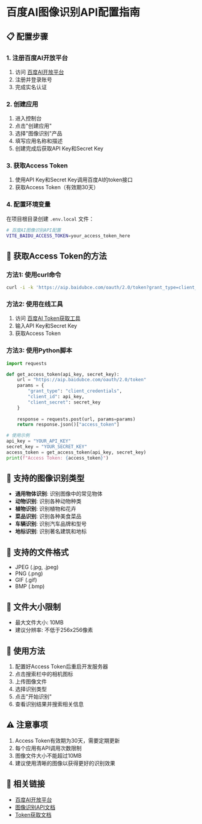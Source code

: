 # 百度AI图像识别API配置指南

## 📋 配置步骤

### 1. 注册百度AI开放平台
1. 访问 [百度AI开放平台](https://ai.baidu.com/)
2. 注册并登录账号
3. 完成实名认证

### 2. 创建应用
1. 进入控制台
2. 点击"创建应用"
3. 选择"图像识别"产品
4. 填写应用名称和描述
5. 创建完成后获取API Key和Secret Key

### 3. 获取Access Token
1. 使用API Key和Secret Key调用百度AI的token接口
2. 获取Access Token（有效期30天）
<!-- {
	"refresh_token": "25.0e72b93e8b9431ece6d6468b2e964ac0.315360000.2070277413.282335-119747291",
	"expires_in": 2592000,
	"session_key": "9mzdAvIQQMkqP6VsoCd/PboA3X1BnCExbAsKpJiFZ4DQ0YruINl80AZiT/j7+JwMZq5PCaflbwWLHUQeIkemi4pCxJv2kV0=",
	"access_token": "24.90170d8087e172f77ae2299f47001dd3.2592000.1757509413.282335-119747291",
	"scope": "public vis-classify_dishes vis-classify_car brain_all_scope vis-classify_animal vis-classify_plant brain_object_detect brain_realtime_logo brain_dish_detect brain_car_detect brain_animal_classify brain_plant_classify brain_ingredient brain_poi_recognize brain_advanced_general_classify brain_vehicle_detect brain_multi_ object_detect ai_custom_pro_apple ai_custom_testface1 ai_custom_kouzhaorenlianshibie ai_custom_chongwugou brain_image_understanding brain_image_understanding_get wise_adapt lebo_resource_base lightservice_public hetu_basic lightcms_map_poi kaidian_kaidian ApsMisTest_Test权限 vis-classify_flower lpq_开放 cop_helloScope ApsMis_fangdi_permission smartapp_snsapi_base smartapp_mapp_dev_manage iop_autocar oauth_tp_app smartapp_smart_game_openapi oauth_sessionkey smartapp_swanid_verify smartapp_opensource_openapi smartapp_opensource_recapi fake_face_detect_开放Scope vis-ocr_虚拟人物助理 idl-video_虚拟人物助理 smartapp_component smartapp_search_plugin avatar_video_test b2b_tp_openapi b2b_tp_openapi_online smartapp_gov_aladin_to_xcx",
	"session_secret": "fcee7df5e4553f064b90b1423a84497c"
} -->
### 4. 配置环境变量
在项目根目录创建 `.env.local` 文件：

```bash
# 百度AI图像识别API配置
VITE_BAIDU_ACCESS_TOKEN=your_access_token_here
```

## 🔧 获取Access Token的方法

### 方法1: 使用curl命令
```bash
curl -i -k 'https://aip.baidubce.com/oauth/2.0/token?grant_type=client_credentials&client_id=YOUR_API_KEY&client_secret=YOUR_SECRET_KEY'
```

### 方法2: 使用在线工具
1. 访问 [百度AI Token获取工具](https://ai.baidu.com/ai-doc/REFERENCE/Ck3dwjhhu)
2. 输入API Key和Secret Key
3. 获取Access Token

### 方法3: 使用Python脚本
```python
import requests

def get_access_token(api_key, secret_key):
    url = "https://aip.baidubce.com/oauth/2.0/token"
    params = {
        "grant_type": "client_credentials",
        "client_id": api_key,
        "client_secret": secret_key
    }
    
    response = requests.post(url, params=params)
    return response.json()["access_token"]

# 使用示例
api_key = "YOUR_API_KEY"
secret_key = "YOUR_SECRET_KEY"
access_token = get_access_token(api_key, secret_key)
print(f"Access Token: {access_token}")
```

## 🎯 支持的图像识别类型

- **通用物体识别**: 识别图像中的常见物体
- **动物识别**: 识别各种动物种类
- **植物识别**: 识别植物和花卉
- **菜品识别**: 识别各种美食菜品
- **车辆识别**: 识别汽车品牌和型号
- **地标识别**: 识别著名建筑和地标

## 📁 支持的文件格式

- JPEG (.jpg, .jpeg)
- PNG (.png)
- GIF (.gif)
- BMP (.bmp)

## 📏 文件大小限制

- 最大文件大小: 10MB
- 建议分辨率: 不低于256x256像素

## 🚀 使用方法

1. 配置好Access Token后重启开发服务器
2. 点击搜索栏中的相机图标
3. 上传图像文件
4. 选择识别类型
5. 点击"开始识别"
6. 查看识别结果并搜索相关信息

## ⚠️ 注意事项

1. Access Token有效期为30天，需要定期更新
2. 每个应用有API调用次数限制
3. 图像文件大小不能超过10MB
4. 建议使用清晰的图像以获得更好的识别效果

## 🔗 相关链接

- [百度AI开放平台](https://ai.baidu.com/)
- [图像识别API文档](https://ai.baidu.com/ai-doc/IMAGERECOGNITION/)
- [Token获取文档](https://ai.baidu.com/ai-doc/REFERENCE/Ck3dwjhhu)

